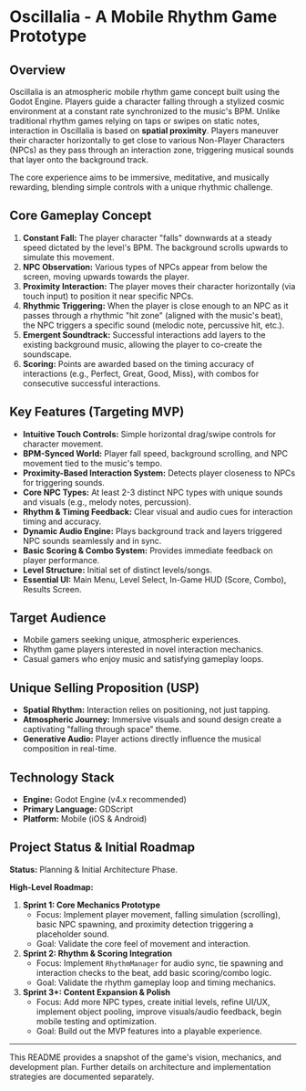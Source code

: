 # Oscillalia - A Mobile Rhythm Game Prototype

## Overview

Oscillalia is an atmospheric mobile rhythm game concept built using the Godot Engine. Players guide a character falling through a stylized cosmic environment at a constant rate synchronized to the music's BPM. Unlike traditional rhythm games relying on taps or swipes on static notes, interaction in Oscillalia is based on **spatial proximity**. Players maneuver their character horizontally to get close to various Non-Player Characters (NPCs) as they pass through an interaction zone, triggering musical sounds that layer onto the background track.

The core experience aims to be immersive, meditative, and musically rewarding, blending simple controls with a unique rhythmic challenge.

## Core Gameplay Concept

1.  **Constant Fall:** The player character "falls" downwards at a steady speed dictated by the level's BPM. The background scrolls upwards to simulate this movement.
2.  **NPC Observation:** Various types of NPCs appear from below the screen, moving upwards towards the player.
3.  **Proximity Interaction:** The player moves their character horizontally (via touch input) to position it near specific NPCs.
4.  **Rhythmic Triggering:** When the player is close enough to an NPC as it passes through a rhythmic "hit zone" (aligned with the music's beat), the NPC triggers a specific sound (melodic note, percussive hit, etc.).
5.  **Emergent Soundtrack:** Successful interactions add layers to the existing background music, allowing the player to co-create the soundscape.
6.  **Scoring:** Points are awarded based on the timing accuracy of interactions (e.g., Perfect, Great, Good, Miss), with combos for consecutive successful interactions.

## Key Features (Targeting MVP)

*   **Intuitive Touch Controls:** Simple horizontal drag/swipe controls for character movement.
*   **BPM-Synced World:** Player fall speed, background scrolling, and NPC movement tied to the music's tempo.
*   **Proximity-Based Interaction System:** Detects player closeness to NPCs for triggering sounds.
*   **Core NPC Types:** At least 2-3 distinct NPC types with unique sounds and visuals (e.g., melody notes, percussion).
*   **Rhythm & Timing Feedback:** Clear visual and audio cues for interaction timing and accuracy.
*   **Dynamic Audio Engine:** Plays background track and layers triggered NPC sounds seamlessly and in sync.
*   **Basic Scoring & Combo System:** Provides immediate feedback on player performance.
*   **Level Structure:** Initial set of distinct levels/songs.
*   **Essential UI:** Main Menu, Level Select, In-Game HUD (Score, Combo), Results Screen.

## Target Audience

*   Mobile gamers seeking unique, atmospheric experiences.
*   Rhythm game players interested in novel interaction mechanics.
*   Casual gamers who enjoy music and satisfying gameplay loops.

## Unique Selling Proposition (USP)

*   **Spatial Rhythm:** Interaction relies on positioning, not just tapping.
*   **Atmospheric Journey:** Immersive visuals and sound design create a captivating "falling through space" theme.
*   **Generative Audio:** Player actions directly influence the musical composition in real-time.

## Technology Stack

*   **Engine:** Godot Engine (v4.x recommended)
*   **Primary Language:** GDScript
*   **Platform:** Mobile (iOS & Android)

## Project Status & Initial Roadmap

**Status:** Planning & Initial Architecture Phase.

**High-Level Roadmap:**

1.  **Sprint 1: Core Mechanics Prototype**
    *   Focus: Implement player movement, falling simulation (scrolling), basic NPC spawning, and proximity detection triggering a placeholder sound.
    *   Goal: Validate the core feel of movement and interaction.
2.  **Sprint 2: Rhythm & Scoring Integration**
    *   Focus: Implement `RhythmManager` for audio sync, tie spawning and interaction checks to the beat, add basic scoring/combo logic.
    *   Goal: Validate the rhythm gameplay loop and timing mechanics.
3.  **Sprint 3+: Content Expansion & Polish**
    *   Focus: Add more NPC types, create initial levels, refine UI/UX, implement object pooling, improve visuals/audio feedback, begin mobile testing and optimization.
    *   Goal: Build out the MVP features into a playable experience.

---

This README provides a snapshot of the game's vision, mechanics, and development plan. Further details on architecture and implementation strategies are documented separately.
